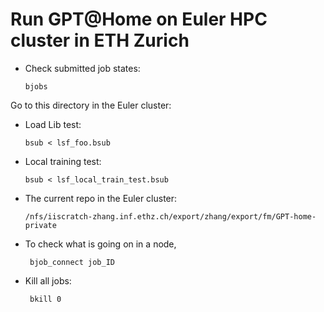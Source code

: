 # Run GPT@Home on Euler HPC cluster in ETH Zurich


- Check submitted job states:

      bjobs

Go to this directory in the Euler cluster:

- Load Lib test:

      bsub < lsf_foo.bsub

- Local training test:

      bsub < lsf_local_train_test.bsub


- The current repo in the Euler cluster:

      /nfs/iiscratch-zhang.inf.ethz.ch/export/zhang/export/fm/GPT-home-private 



- To check what is going on in a node,

       bjob_connect job_ID

- Kill all jobs:

       bkill 0